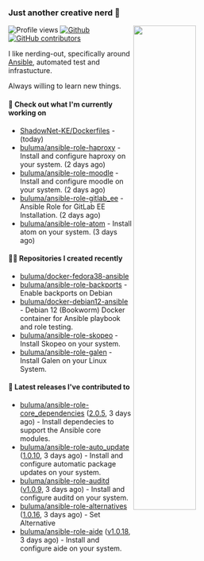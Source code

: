 ### Just another creative nerd 👋


![Profile views](https://gpvc.arturio.dev/buluma) <a href="https://gitstats.me/buluma">
  <img align="right" src="https://github-readme-stats.vercel.app/api?username=buluma&theme=gotham&show_icons=true" width="50%"/>
</a>
[![Github](https://img.shields.io/badge/-buluma-black?style=flat&labelColor=black&logo=github&logoColor=white&include_all_commits=true&count_private=true)](https://gitstats.me/buluma)
[![GitHub contributors](https://img.shields.io/github/contributors/buluma/badges.svg)](https://GitHub.com/buluma/badges/graphs/contributors/)

I like nerding-out, specifically around [Ansible](https://github.com/ansible/ansible), automated test and infrastucture.

Always willing to learn new things.

#### 👷 Check out what I'm currently working on

- [ShadowNet-KE/Dockerfiles](https://github.com/ShadowNet-KE/Dockerfiles) -  (today)
- [buluma/ansible-role-haproxy](https://github.com/buluma/ansible-role-haproxy) - Install and configure haproxy on your system. (2 days ago)
- [buluma/ansible-role-moodle](https://github.com/buluma/ansible-role-moodle) - Install and configure moodle on your system. (2 days ago)
- [buluma/ansible-role-gitlab_ee](https://github.com/buluma/ansible-role-gitlab_ee) - Ansible Role for GitLab EE Installation. (2 days ago)
- [buluma/ansible-role-atom](https://github.com/buluma/ansible-role-atom) - Install atom on your system. (3 days ago)

#### 👨‍💻 Repositories I created recently

- [buluma/docker-fedora38-ansible](https://github.com/buluma/docker-fedora38-ansible)
- [buluma/ansible-role-backports](https://github.com/buluma/ansible-role-backports) - Enable backports on Debian
- [buluma/docker-debian12-ansible](https://github.com/buluma/docker-debian12-ansible) - Debian 12 (Bookworm) Docker container for Ansible playbook and role testing.
- [buluma/ansible-role-skopeo](https://github.com/buluma/ansible-role-skopeo) - Install Skopeo on your system.
- [buluma/ansible-role-galen](https://github.com/buluma/ansible-role-galen) - Install Galen on your Linux System.

#### 🚀 Latest releases I've contributed to

- [buluma/ansible-role-core_dependencies](https://github.com/buluma/ansible-role-core_dependencies) ([2.0.5](https://github.com/buluma/ansible-role-core_dependencies/releases/tag/2.0.5), 3 days ago) - Install dependecies to support the Ansible core modules.
- [buluma/ansible-role-auto_update](https://github.com/buluma/ansible-role-auto_update) ([1.0.10](https://github.com/buluma/ansible-role-auto_update/releases/tag/1.0.10), 3 days ago) - Install and configure automatic package updates on your system.
- [buluma/ansible-role-auditd](https://github.com/buluma/ansible-role-auditd) ([v1.0.9](https://github.com/buluma/ansible-role-auditd/releases/tag/v1.0.9), 3 days ago) - Install and configure auditd on your system.
- [buluma/ansible-role-alternatives](https://github.com/buluma/ansible-role-alternatives) ([1.0.16](https://github.com/buluma/ansible-role-alternatives/releases/tag/1.0.16), 3 days ago) - Set Alternative
- [buluma/ansible-role-aide](https://github.com/buluma/ansible-role-aide) ([v1.0.18](https://github.com/buluma/ansible-role-aide/releases/tag/v1.0.18), 3 days ago) - Install and configure aide on your system.


